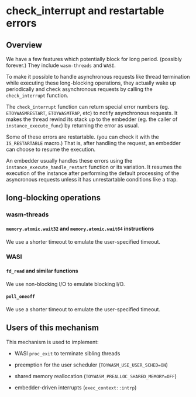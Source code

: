 # check_interrupt and restartable errors

## Overview

We have a few features which potentially block for long period.
(possibly forever.)
They include `wasm-threads` and `WASI`.

To make it possible to handle asynchronous requests like thread termination
while executing these long-blocking operations, they actually wake up
periodically and check asynchronous requests by calling the `check_interrupt`
function.

The `check_interrupt` function can return special error numbers
(eg. `ETOYWASMRESTART`, `ETOYWASMTRAP`, etc) to notify asynchronous requests.
It makes the thread rewind its stack up to the embedder (eg. the caller of
`instance_execute_func`) by returning the error as usual.

Some of these errors are restartable. (you can check it with the
`IS_RESTARTABLE` macro.) That is, after handling the request, an embedder
can choose to resume the execution.

An embedder usually handles these errors using the
`instance_execute_handle_restart` function or its variation.
It resumes the execution of the instance after performing the default
processing of the asyncronous requests unless it has unrestartable
conditions like a trap.

## long-blocking operations

### wasm-threads

#### `memory.atomic.wait32` and `memory.atomic.wait64` instructions

We use a shorter timeout to emulate the user-specified timeout.

### WASI

#### `fd_read` and similar functions

We use non-blocking I/O to emulate blocking I/O.

#### `poll_oneoff`

We use a shorter timeout to emulate the user-specified timeout.

## Users of this mechanism

This mechanism is used to implement:

* WASI `proc_exit` to terminate sibling threads

* preemption for the user scheduler (`TOYWASM_USE_USER_SCHED=ON`)

* shared memory reallocation (`TOYWASM_PREALLOC_SHARED_MEMORY=OFF`)

* embedder-driven interrupts (`exec_context::intrp`)

